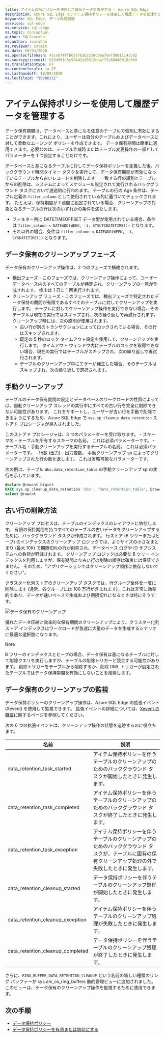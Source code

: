 ```yaml
---
title: アイテム保持ポリシーを使用して履歴データを管理する - Azure SQL Edge
description: Azure SQL Edge でアイテム保持ポリシーを使用して履歴データを管理する方法について説明します
keywords: SQL Edge, データ保有期間
services: sql-edge
ms.service: sql-edge
ms.topic: conceptual
author: SQLSourabh
ms.author: sourabha
ms.reviewer: sstein
ms.date: 09/04/2020
ms.openlocfilehash: 45ce874ffb626f63b2239c66afdefd091114cbd2
ms.sourcegitcommit: 829d951d5c90442a38012daaf77e86046018e5b9
ms.translationtype: HT
ms.contentlocale: ja-JP
ms.lasthandoff: 10/09/2020
ms.locfileid: "90888132"
---
```

# <a name="manage-historical-data-with-retention-policy"></a>アイテム保持ポリシーを使用して履歴データを管理する

データ保有期間は、データベースと基になる任意のテーブルで個別に有効にすることができます。これにより、ユーザーは自分のテーブルおよびデータベースに対して柔軟なエージング ポリシーを作成できます。 データ保有期間は簡単に適用できます。必要なのは、テーブル作成時またはテーブル変更操作の一部としてパラメーターを 1 つ設定することだけです。 

データベースと基になるテーブルに対してデータ保持ポリシーを定義した後、バックグラウンド時間タイマー タスクを実行して、データ保有期間が有効になっているテーブルから古いレコードを削除します。 一致する行の識別とテーブルからの削除は、システムによってスケジュール設定されて実行されるバックグラウンド タスクにおいて透過的に行われます。 テーブルの行の Age 条件は、テーブル定義の `filter_column` として使用されている列に基づいてチェックされます。 たとえば、保持期間が 1 週間に設定されている場合、クリーンアップの対象となるテーブルの行は次のいずれかの条件を満たします。 

- フィルター列に DATETIMEOFFSET データ型が使用されている場合、条件は `filter_column < DATEADD(WEEK, -1, SYSUTCDATETIME())` となります。
- それ以外の場合、条件は `filter_column < DATEADD(WEEK, -1, SYSDATETIME())` となります。

## <a name="data-retention-cleanup-phases"></a>データ保有のクリーンアップ フェーズ

データ保有のクリーンアップ操作は、2 つのフェーズで構成されます。 
- 検出フェーズ - このフェーズでは、クリーンアップ操作によって、ユーザー データベース内のすべてのテーブルが特定され、クリーンアップの一覧が作成されます。 検出は 1 日に 1 回実行されます。
- クリーンアップ フェーズ - このフェーズでは、検出フェーズで特定されたデータ保持の期間が有限であるすべてのテーブルに対してクリーンアップを実行します。 テーブルに対してクリーンアップ操作を実行できない場合、そのテーブルは現在の実行ではスキップされ、次の繰り返しで再試行されます。 クリーンアップ時には、次の原則が使用されます。
    - 古い行が別のトランザクションによってロックされている場合、その行はスキップされます。 
    - 既定の 5 秒のロック タイムアウト設定を使用して、クリーンアップを実行します。 タイムアウト ウィンドウ内にテーブルのロックを取得できない場合、現在の実行ではテーブルがスキップされ、次の繰り返しで再試行されます。
    - テーブルのクリーンアップ中にエラーが発生した場合、そのテーブルはスキップされ、次の繰り返しで選択されます。

## <a name="manual-cleanup"></a>手動クリーンアップ

テーブルのデータ保有期間の設定とデータベースのワークロードの性質によっては、自動クリーンアップ スレッドの実行中にすべての古い行を完全に削除できない可能性があります。 これをサポートし、ユーザーが古い行を手動で削除できるようにするため、Azure SQL Edge で `sys.sp_cleanup_data_retention` ストアド プロシージャが導入されました。 

このストアド プロシージャは、3 つのパラメーターを受け取ります。 
    - スキーマ名 - テーブルを所有するスキーマの名前。 これは必須パラメーターです。 
    - テーブル名 - 手動クリーンアップを実行するテーブルの名前。 これは必須パラメーターです。 
    - 行数 (出力) - 出力変数。 手動クリーンアップ sp によってクリーンアップされた行の数を返します。 これは省略可能なパラメーターです。 

次の例は、テーブル `dbo.data_retention_table` の手動クリーンアップ sp の実行を示しています。

```sql
declare @rowcnt bigint 
EXEC sys.sp_cleanup_data_retention 'dbo', 'data_retention_table', @rowcnt output 
select @rowcnt 
```

## <a name="how-obsolete-rows-are-deleted"></a>古い行の削除方法

クリーンアップ プロセスは、テーブルのインデックスのレイアウトに依存します。 有限の保持期間を持つすべてのテーブルの古いデータをクリーンアップするために、バックグラウンド タスクが作成されます。 行ストア (B ツリーまたはヒープ) のインデックスのクリーンアップ ロジックでは、よりサイズの小さなまとまり (最大 10K) で期限切れの行が削除され、データベース ログや IO サブシステムへの負荷が軽減されます。 クリーンアップ ロジックは必要な B ツリー インデックスを利用しますが、保有期間より古い行の削除の順序は確実には保証できません。 そのため、"アプリケーションではクリーンアップ順序に依存しないでください"。

クラスター化列ストアのクリーンアップ タスクでは、行グループ全体を一度に削除します (通常、各グループには 100 万行が含まれます)。これは非常に効率的であり、データが速いペースで生成および期限切れになるときは特にそうです。

![データ保有のクリーンアップ](./media/data-retention-cleanup/data-retention-cleanup.png)

優れたデータ圧縮と効率的な保有期間のクリーンアップにより、クラスター化列ストア インデックスはワークロードが急速に大量のデータを生成するシナリオに最適な選択肢になります。

> [!Note]
> B ツリーのインデックスとヒープの場合、データ保有は基になるテーブルに対して削除クエリを実行しますが、テーブルの削除トリガーと競合する可能性があります。 削除トリガーをテーブルから削除するか、削除 DML トリガーが設定されたテーブルではデータ保持期間を有効にしないことを推奨します。

## <a name="monitoring-data-retention-cleanup"></a>データ保有のクリーンアップの監視

データ保持ポリシーのクリーンアップ操作は、Azure SQL Edge の拡張イベント (Xevent) を使用して監視できます。 拡張イベントの詳細については、[Xevent の概要](https://docs.microsoft.com/sql/relational-databases/extended-events/extended-events)に関するページを参照してください。 

次の 6 つの拡張イベントは、クリーンアップ操作の状態を追跡するのに役立ちます。 

| 名前 | 説明 |
|------| ------------|
| data_retention_task_started  | アイテム保持ポリシーを伴うテーブルのクリーンアップのためのバックグラウンド タスクが開始したときに発生します。 |
| data_retention_task_completed  | アイテム保持ポリシーを伴うテーブルのクリーンアップのためのバックグラウンド タスクが終了したときに発生します。 |
| data_retention_task_exception  | アイテム保持ポリシーを伴うテーブルのクリーンアップのためのバックグラウンド タスクが、テーブルに固有の保有クリーンアップ処理の外で失敗したときに発生します。 |
| data_retention_cleanup_started  | データ保持ポリシーを伴うテーブルのクリーンアップ処理が開始したときに発生します。 |
| data_retention_cleanup_exception  | アイテム保持ポリシーを伴うテーブルのクリーンアップ処理が失敗したときに発生します。 |
| data_retention_cleanup_completed  | データ保持ポリシーを伴うテーブルのクリーンアップ処理が終了したときに発生します。 |  

さらに、`RING_BUFFER_DATA_RETENTION_CLEANUP` という名前の新しい種類のリング バッファーが sys.dm_os_ring_buffers 動的管理ビューに追加されました。 このビューは、データ保有のクリーンアップ操作を監視するために使用できます。 


## <a name="next-steps"></a>次の手順
- [データ保持ポリシー](data-retention-overview.md)
- [データ保持ポリシーを有効または無効にする](data-retention-enable-disable.md)
